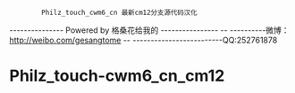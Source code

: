             Philz_touch_cwm6_cn 最新cm12分支源代码汉化 
---------------       Powered by 格桑花给我的       ----------------
-- ----------微博：http://weibo.com/gesangtome
-- -------------------------QQ:252761878
# Philz_touch-cwm6_cn_cm12
